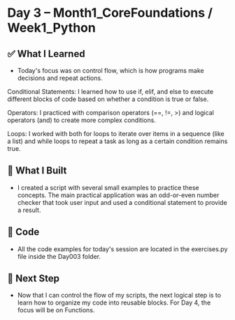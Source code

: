 # Day 3 – Month1_CoreFoundations / Week1_Python

## ✅ What I Learned
- Today's focus was on control flow, which is how programs make decisions and repeat actions.

Conditional Statements: I learned how to use if, elif, and else to execute different blocks of code based on whether a condition is true or false.

Operators: I practiced with comparison operators (==, !=, >) and logical operators (and) to create more complex conditions.

Loops: I worked with both for loops to iterate over items in a sequence (like a list) and while loops to repeat a task as long as a certain condition remains true.

## 🔨 What I Built
- I created a script with several small examples to practice these concepts. The main practical application was an odd-or-even number checker that took user input and used a conditional statement to provide a result.

## 📂 Code
- All the code examples for today's session are located in the exercises.py file inside the Day003 folder.

## 🎯 Next Step
- Now that I can control the flow of my scripts, the next logical step is to learn how to organize my code into reusable blocks. For Day 4, the focus will be on Functions.
